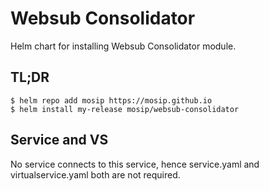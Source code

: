 # Websub Consolidator

Helm chart for installing Websub Consolidator module.  

## TL;DR

```console
$ helm repo add mosip https://mosip.github.io
$ helm install my-release mosip/websub-consolidator
```

## Service and VS
No service connects to this service, hence service.yaml and virtualservice.yaml both are not required.

